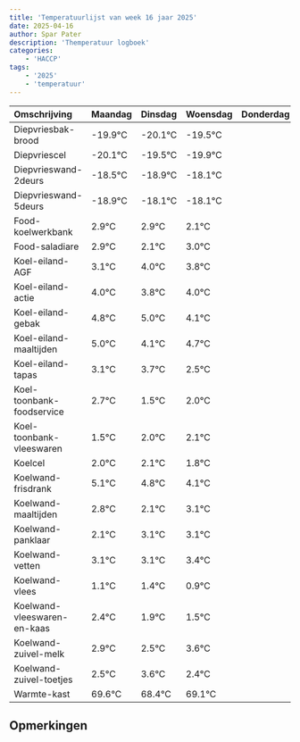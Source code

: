 ```yaml
---
title: 'Temperatuurlijst van week 16 jaar 2025'
date: 2025-04-16
author: Spar Pater
description: 'Themperatuur logboek'
categories:
    - 'HACCP'
tags:
    - '2025'
    - 'temperatuur'
---
```

|Omschrijving|Maandag|Dinsdag|Woensdag|Donderdag|Vrijdag|Zaterdag|Zondag|
|:---|:---|:---|:---|:---|:---|:---|:---|
|Diepvriesbak-brood|-19.9°C|-20.1°C|-19.5°C| | | | |
|Diepvriescel|-20.1°C|-19.5°C|-19.9°C| | | | |
|Diepvrieswand-2deurs|-18.5°C|-18.9°C|-18.1°C| | | | |
|Diepvrieswand-5deurs|-18.9°C|-18.1°C|-18.1°C| | | | |
|Food-koelwerkbank|2.9°C|2.9°C|2.1°C| | | | |
|Food-saladiare|2.9°C|2.1°C|3.0°C| | | | |
|Koel-eiland-AGF|3.1°C|4.0°C|3.8°C| | | | |
|Koel-eiland-actie|4.0°C|3.8°C|4.0°C| | | | |
|Koel-eiland-gebak|4.8°C|5.0°C|4.1°C| | | | |
|Koel-eiland-maaltijden|5.0°C|4.1°C|4.7°C| | | | |
|Koel-eiland-tapas|3.1°C|3.7°C|2.5°C| | | | |
|Koel-toonbank-foodservice|2.7°C|1.5°C|2.0°C| | | | |
|Koel-toonbank-vleeswaren|1.5°C|2.0°C|2.1°C| | | | |
|Koelcel|2.0°C|2.1°C|1.8°C| | | | |
|Koelwand-frisdrank|5.1°C|4.8°C|4.1°C| | | | |
|Koelwand-maaltijden|2.8°C|2.1°C|3.1°C| | | | |
|Koelwand-panklaar|2.1°C|3.1°C|3.1°C| | | | |
|Koelwand-vetten|3.1°C|3.1°C|3.4°C| | | | |
|Koelwand-vlees|1.1°C|1.4°C|0.9°C| | | | |
|Koelwand-vleeswaren-en-kaas|2.4°C|1.9°C|1.5°C| | | | |
|Koelwand-zuivel-melk|2.9°C|2.5°C|3.6°C| | | | |
|Koelwand-zuivel-toetjes|2.5°C|3.6°C|2.4°C| | | | |
|Warmte-kast|69.6°C|68.4°C|69.1°C| | | | |

## Opmerkingen


